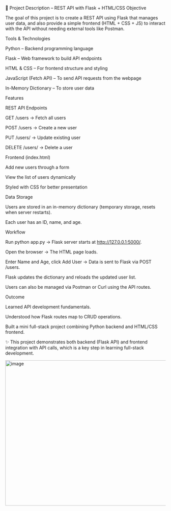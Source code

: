 📝 Project Description – REST API with Flask + HTML/CSS
Objective

The goal of this project is to create a REST API using Flask that manages user data, and also provide a simple frontend (HTML + CSS + JS) to interact with the API without needing external tools like Postman.

Tools & Technologies

Python – Backend programming language

Flask – Web framework to build API endpoints

HTML & CSS – For frontend structure and styling

JavaScript (Fetch API) – To send API requests from the webpage

In-Memory Dictionary – To store user data

Features

REST API Endpoints

GET /users → Fetch all users

POST /users → Create a new user

PUT /users/<id> → Update existing user

DELETE /users/<id> → Delete a user

Frontend (index.html)

Add new users through a form

View the list of users dynamically

Styled with CSS for better presentation

Data Storage

Users are stored in an in-memory dictionary (temporary storage, resets when server restarts).

Each user has an ID, name, and age.

Workflow

Run python app.py → Flask server starts at http://127.0.0.1:5000/.

Open the browser → The HTML page loads.

Enter Name and Age, click Add User → Data is sent to Flask via POST /users.

Flask updates the dictionary and reloads the updated user list.

Users can also be managed via Postman or Curl using the API routes.

Outcome

Learned API development fundamentals.

Understood how Flask routes map to CRUD operations.

Built a mini full-stack project combining Python backend and HTML/CSS frontend.

✨ This project demonstrates both backend (Flask API) and frontend integration with API calls, which is a key step in learning full-stack development.


<img width="785" height="455" alt="image" src="https://github.com/user-attachments/assets/78a7d7bb-fa80-4016-b80f-908d72901861" />
